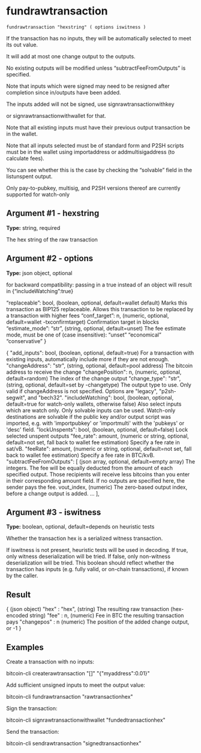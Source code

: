 # fundrawtransaction

`fundrawtransaction "hexstring" ( options iswitness )`

If the transaction has no inputs, they will be automatically selected to meet its out value.

It will add at most one change output to the outputs.

No existing outputs will be modified unless “subtractFeeFromOutputs” is specified.

Note that inputs which were signed may need to be resigned after completion since in/outputs have been added.

The inputs added will not be signed, use signrawtransactionwithkey

or signrawtransactionwithwallet for that.

Note that all existing inputs must have their previous output transaction be in the wallet.

Note that all inputs selected must be of standard form and P2SH scripts must be in the wallet using importaddress or addmultisigaddress (to calculate fees).

You can see whether this is the case by checking the “solvable” field in the listunspent output.

Only pay-to-pubkey, multisig, and P2SH versions thereof are currently supported for watch-only

## Argument #1 - hexstring

**Type:** string, required

The hex string of the raw transaction

## Argument #2 - options

**Type:** json object, optional

for backward compatibility: passing in a true instead of an object will result in {“includeWatching”:true}

“replaceable”: bool, (boolean, optional, default=wallet default) Marks this transaction as BIP125 replaceable. Allows this transaction to be replaced by a transaction with higher fees “conf\_target”: n, (numeric, optional, default=wallet -txconfirmtarget) Confirmation target in blocks “estimate\_mode”: “str”, (string, optional, default=unset) The fee estimate mode, must be one of (case insensitive): “unset” “economical” “conservative” }

{
  "add_inputs": bool,            (boolean, optional, default=true) For a transaction with existing inputs, automatically include more if they are not enough.
  "changeAddress": "str",        (string, optional, default=pool address) The bitcoin address to receive the change
  "changePosition": n,           (numeric, optional, default=random) The index of the change output
  "change_type": "str",          (string, optional, default=set by -changetype) The output type to use. Only valid if changeAddress is not specified. Options are "legacy", "p2sh-segwit", and "bech32".
  "includeWatching": bool,       (boolean, optional, default=true for watch-only wallets, otherwise false) Also select inputs which are watch only.
                                 Only solvable inputs can be used. Watch-only destinations are solvable if the public key and/or output script was imported,
                                 e.g. with 'importpubkey' or 'importmulti' with the 'pubkeys' or 'desc' field.
  "lockUnspents": bool,          (boolean, optional, default=false) Lock selected unspent outputs
  "fee_rate": amount,            (numeric or string, optional, default=not set, fall back to wallet fee estimation) Specify a fee rate in sat/vB.
  "feeRate": amount,             (numeric or string, optional, default=not set, fall back to wallet fee estimation) Specify a fee rate in BTC/kvB.
  "subtractFeeFromOutputs": [    (json array, optional, default=empty array) The integers.
                                 The fee will be equally deducted from the amount of each specified output.
                                 Those recipients will receive less bitcoins than you enter in their corresponding amount field.
                                 If no outputs are specified here, the sender pays the fee.
    vout_index,                  (numeric) The zero-based output index, before a change output is added.
    ...
  ],

## Argument #3 - iswitness

**Type:** boolean, optional, default=depends on heuristic tests

Whether the transaction hex is a serialized witness transaction.

If iswitness is not present, heuristic tests will be used in decoding. If true, only witness deserialization will be tried. If false, only non-witness deserialization will be tried. This boolean should reflect whether the transaction has inputs (e.g. fully valid, or on-chain transactions), if known by the caller.

## Result

{                     (json object)
  "hex" : "hex",      (string) The resulting raw transaction (hex-encoded string)
  "fee" : n,          (numeric) Fee in BTC the resulting transaction pays
  "changepos" : n     (numeric) The position of the added change output, or -1
}

## Examples

Create a transaction with no inputs:

bitcoin-cli createrawtransaction "[]" "{\"myaddress\":0.01}"

Add sufficient unsigned inputs to meet the output value:

bitcoin-cli fundrawtransaction "rawtransactionhex"

Sign the transaction:

bitcoin-cli signrawtransactionwithwallet "fundedtransactionhex"

Send the transaction:

bitcoin-cli sendrawtransaction "signedtransactionhex"